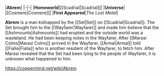 |**Abrem**|
|-|-|
|**Homeworld**|[[Scadrial\|Scadrial]]|
|**Universe**|[[Cosmere\|Cosmere]]|
|**First Appeared**|*The Lost Metal*|

**Abrem** is a man kidnapped by the [[Set\|Set]] on [[Scadrial\|Scadrial]]. The Set brought him to the [[Wayfarer\|Wayfarer]] and made him believe that the [[Ashmounts\|Ashmounts]] had erupted and the outside world was a wasteland. He had been keeping notes in the Wayfarer.  After [[Marasi Colms\|Marasi Colms]] arrived in the Wayfarer, [[Armal\|Armal]] told [[Fialia\|Fialia]] who is another resident of the Wayfarer, to fetch him. After Marasi revealed that the Set had been lying to the people of Wayfarer, it is unknown what happened to him. 



https://coppermind.net/wiki/Abrem